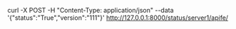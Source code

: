 curl -X POST  -H "Content-Type: application/json" --data '{"status":"True","version":"111"}' http://127.0.0.1:8000/status/server1/apife/